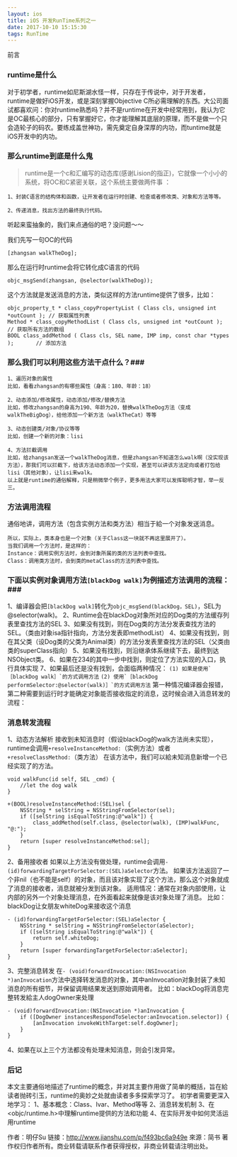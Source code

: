 ```yaml
---
layout: ios
title: iOS 开发RunTime系列之一
date: 2017-10-10 15:15:30
tags: RunTime
---
```

前言


### runtime是什么 ###

对于初学者，runtime如尼斯湖水怪一样，只存在于传说中，对于开发者，runtime是做好iOS开发，或是深刻掌握Objective C所必需理解的东西。大公司面试都喜欢问：你对runtime熟悉吗？并不是runtime在开发中经常用到，我认为它是OC最核心的部分，只有掌握好它，你才能理解其底层的原理，而不是做一个只会造轮子的码农。要练成盖世神功，需先奠定自身深厚的内功，而tuntime就是iOS开发中的内功。

### 那么runtime到底是什么鬼 ###

>runtime是一个c和汇编写的动态库(感谢Lision的指正)，它就像一个小小的系统，将OC和C紧密关联，这个系统主要做两件事 ：

```
1、封装C语言的结构体和函数，让开发者在运行时创建、检查或者修改类、对象和方法等等。

2、传递消息，找出方法的最终执行代码。
```
听起来蛮抽象的，我们来点通俗的吧？没问题～～

我们先写一句OC的代码

```
[zhangsan walkTheDog];
```
那么在运行时runtime会将它转化成C语言的代码
```
objc_msgSend(zhangsan, @selector(walkTheDog));
```

这个方法就是发送消息的方法，类似这样的方法runtime提供了很多，比如：

```
objc_property_t * class_copyPropertyList ( Class cls, unsigned int *outCount ); // 获取属性列表
Method * class_copyMethodList ( Class cls, unsigned int *outCount );            // 获取所有方法的数组
BOOL class_addMethod ( Class cls, SEL name, IMP imp, const char *types );       // 添加方法
```
### 那么我们可以利用这些方法干点什么？###
```
1、遍历对象的属性
比如，看看zhangsan的有哪些属性（身高：180、年龄：18）

2、动态添加/修改属性，动态添加/修改/替换方法
比如，修改zhangsan的身高为190、年龄为20，替换walkTheDog方法（变成walkTheBigDog），给他添加一个新方法（walkTheCat）等等

3、动态创建类/对象/协议等等
比如，创建一个新的对象：lisi

4、方法拦截调用
比如，给zhangsan发送一个walkTheDog消息，但是zhangsan不知道怎么walk啊（没实现该方法），那我们可以拦截下，给该方法动态添加一个实现，甚至可以讲该方法定向或者打包给lisi（其他对象），让lisi来walk。
以上就是runtime的通俗解释，只是稍微举个例子，更多用法大家可以发挥聪明才智，举一反三。
```
### 方法调用流程 ###

通俗地讲，调用方法（包含实例方法和类方法）相当于給一个对象发送消息。

```
所以，实际上，类本身也是一个对象（关于Class这一块就不再这里展开了）。
当我们调用一个方法时，是这样的：
Instance：调用实例方法时，会到对象所属的类的方法列表中查找。
Class：调用类方法时，会到类的metaClass的方法列表中查找。
```

### 下面以实例对象调用方法``[blackDog walk]``为例描述方法调用的流程：###

1、编译器会把`[blackDog walk]`转化为`objc_msgSend(blackDog，SEL)`，SEL为@selector(walk)。
2、Runtime会在blackDog对象所对应的Dog类的方法缓存列表里查找方法的SEL
3、如果没有找到，则在Dog类的方法分发表查找方法的SEL。（类由对象isa指针指向，方法分发表即methodList）
4、如果没有找到，则在其父类（设Dog类的父类为Animal类）的方法分发表里查找方法的SEL（父类由类的superClass指向）
5、如果没有找到，则沿继承体系继续下去，最终到达NSObject类。
6、如果在234的其中一步中找到，则定位了方法实现的入口，执行具体实现
7、如果最后还是没有找到，会面临两种情况：
``(1) 如果是使用`［blackDog walk］`的方式调用方法``
``(2) 使用`［blackDog performSelector:@selector(walk)］`的方式调用方法``
第一种情况编译器会报错，第二种需要到运行时才能确定对象能否接收指定的消息，这时候会进入消息转发的流程：

### 消息转发流程 ###

1、动态方法解析
接收到未知消息时（假设blackDog的walk方法尚未实现），runtime会调用``+resolveInstanceMethod:``（实例方法）或者``+resolveClassMethod:``（类方法）
在该方法中，我们可以給未知消息新增一个已经实现了的方法。

```
void walkFunc(id self, SEL _cmd) {
    //let the dog walk
}

+(BOOL)resolveInstanceMethod:(SEL)sel {
    NSString * selString = NSStringFromSelector(sel);
    if ([selString isEqualToString:@"walk"]) {
        class_addMethod(self.class, @selector(walk), (IMP)walkFunc, "@:");
    }
    return [super resolveInstanceMethod:sel];
}
```

2、备用接收者
如果以上方法没有做处理，runtime会调用``- (id)forwardingTargetForSelector:(SEL)aSelector``方法。
如果该方法返回了一个非nil（也不能是self）的对象，而且该对象实现了这个方法，那么这个对象就成了消息的接收者，消息就被分发到该对象。
适用情况：通常在对象内部使用，让内部的另外一个对象处理消息，在外面看起来就像是该对象处理了消息。
比如：blackDog让女朋友whiteDog来接收这个消息

```
- (id)forwardingTargetForSelector:(SEL)aSelector {
    NSString * selString = NSStringFromSelector(aSelector);
    if ([selString isEqualToString:@"walk"]) {
        return self.whiteDog;
    }
    return [super forwardingTargetForSelector:aSelector];
}
```

3、完整消息转发
在``- (void)forwardInvocation:(NSInvocation *)anInvocation``方法中选择转发消息的对象，其中anInvocation对象封装了未知消息的所有细节，并保留调用结果发送到原始调用者。
比如：blackDog将消息完整转发給主人dogOwner来处理

```
- (void)forwardInvocation:(NSInvocation *)anInvocation {
    if ([DogOwner instancesRespondToSelector:anInvocation.selector]) {
        [anInvocation invokeWithTarget:self.dogOwner];
    }
}
```

4、如果在以上三个方法都没有处理未知消息，则会引发异常。

### 后记 ###

本文主要通俗地描述了runtime的概念，并对其主要作用做了简单的概括，旨在給读者抛砖引玉，runtime的奥妙之处就由读者多多探索学习了。
初学者需要更深入地学习：
1、基本概念：Class、Ivar、Method等等
2、消息转发机制
3、在<objc/runtime.h>中理解runtime提供的方法和功能
4、在实际开发中如何灵活运用runtime

作者：明仔Su
链接：http://www.jianshu.com/p/f493bc6a949e
來源：简书
著作权归作者所有。商业转载请联系作者获得授权，非商业转载请注明出处。